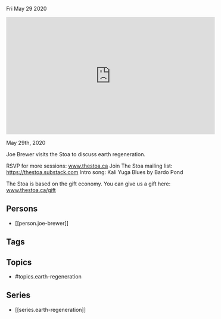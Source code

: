 



Fri May 29 2020

<iframe width="560" height="315" src="https://www.youtube.com/embed/ZzrEYIhnRNs" title="Earth Regeneration w/ Joe Brewer" frameborder="0" allow="accelerometer; autoplay; clipboard-write; encrypted-media; gyroscope; picture-in-picture" allowfullscreen ></iframe>

May 29th, 2020

Joe Brewer visits the Stoa to discuss earth regeneration.

RSVP for more sessions: www.thestoa.ca
Join The Stoa mailing list: https://thestoa.substack.com
Intro song: Kali Yuga Blues by Bardo Pond

The Stoa is based on the gift economy. You can give us a gift here: www.thestoa.ca/gift

## Persons

- [[person.joe-brewer]]

## Tags



## Topics

- #topics.earth-regeneration

## Series

- [[series.earth-regeneration]]

